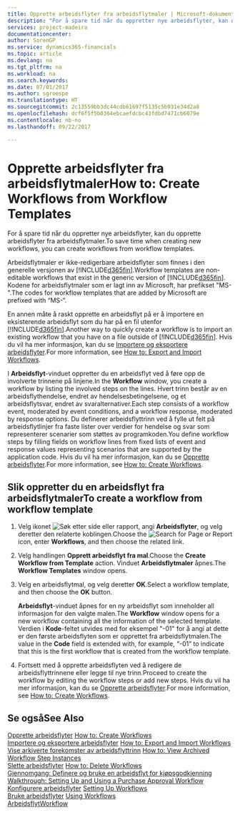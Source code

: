 ```yaml
---
title: Opprette arbeidsflyter fra arbeidsflytmaler | Microsoft-dokumentasjon
description: "For å spare tid når du oppretter nye arbeidsflyter, kan du opprette arbeidsflyter fra arbeidsflytmaler."
services: project-madeira
documentationcenter: 
author: SorenGP
ms.service: dynamics365-financials
ms.topic: article
ms.devlang: na
ms.tgt_pltfrm: na
ms.workload: na
ms.search.keywords: 
ms.date: 07/01/2017
ms.author: sgroespe
ms.translationtype: HT
ms.sourcegitcommit: 2c13559bb3dc44cdb61697f5135c5b931e34d2a8
ms.openlocfilehash: dcf6f5f5b0364ebcaefdcbc43fdbd7471cb6079e
ms.contentlocale: nb-no
ms.lasthandoff: 09/22/2017

---
```

# <a name="how-to-create-workflows-from-workflow-templates"></a><span data-ttu-id="57c12-103">Opprette arbeidsflyter fra arbeidsflytmaler</span><span class="sxs-lookup"><span data-stu-id="57c12-103">How to: Create Workflows from Workflow Templates</span></span>
<span data-ttu-id="57c12-104">For å spare tid når du oppretter nye arbeidsflyter, kan du opprette arbeidsflyter fra arbeidsflytmaler.</span><span class="sxs-lookup"><span data-stu-id="57c12-104">To save time when creating new workflows, you can create workflows from workflow templates.</span></span>  

 <span data-ttu-id="57c12-105">Arbeidsflytmaler er ikke-redigerbare arbeidsflyter som finnes i den generelle versjonen av [!INCLUDE[d365fin](includes/d365fin_md.md)].</span><span class="sxs-lookup"><span data-stu-id="57c12-105">Workflow templates are non-editable workflows that exist in the generic version of [!INCLUDE[d365fin](includes/d365fin_md.md)].</span></span> <span data-ttu-id="57c12-106">Kodene for arbeidsflytmaler som er lagt inn av Microsoft, har prefikset "MS-".</span><span class="sxs-lookup"><span data-stu-id="57c12-106">The codes for workflow templates that are added by Microsoft are prefixed with “MS-“.</span></span>  

 <span data-ttu-id="57c12-107">En annen måte å raskt opprette en arbeidsflyt på er å importere en eksisterende arbeidsflyt som du har på en fil utenfor [!INCLUDE[d365fin](includes/d365fin_md.md)].</span><span class="sxs-lookup"><span data-stu-id="57c12-107">Another way to quickly create a workflow is to import an existing workflow that you have on a file outside of [!INCLUDE[d365fin](includes/d365fin_md.md)].</span></span> <span data-ttu-id="57c12-108">Hvis du vil ha mer informasjon, kan du se [Importere og eksportere arbeidsflyter](across-how-to-export-and-import-workflows.md).</span><span class="sxs-lookup"><span data-stu-id="57c12-108">For more information, see [How to: Export and Import Workflows](across-how-to-export-and-import-workflows.md).</span></span>  

<span data-ttu-id="57c12-109">I **Arbeidsflyt**-vinduet oppretter du en arbeidsflyt ved å føre opp de involverte trinnene på linjene.</span><span class="sxs-lookup"><span data-stu-id="57c12-109">In the **Workflow** window, you create a workflow by listing the involved steps on the lines.</span></span> <span data-ttu-id="57c12-110">Hvert trinn består av en arbeidsflythendelse, endret av hendelsesbetingelsene, og et arbeidsflytsvar, endret av svaralternativer.</span><span class="sxs-lookup"><span data-stu-id="57c12-110">Each step consists of a workflow event, moderated by event conditions, and a workflow response, moderated by response options.</span></span> <span data-ttu-id="57c12-111">Du definerer arbeidsflyttrinn ved å fylle ut felt på arbeidsflytlinjer fra faste lister over verdier for hendelse og svar som representerer scenarier som støttes av programkoden.</span><span class="sxs-lookup"><span data-stu-id="57c12-111">You define workflow steps by filling fields on workflow lines from fixed lists of event and response values representing scenarios that are supported by the application code.</span></span> <span data-ttu-id="57c12-112">Hvis du vil ha mer informasjon, kan du se [Opprette arbeidsflyter](across-how-to-create-workflows.md).</span><span class="sxs-lookup"><span data-stu-id="57c12-112">For more information, see [How to: Create Workflows](across-how-to-create-workflows.md).</span></span>  

## <a name="to-create-a-workflow-from-workflow-template"></a><span data-ttu-id="57c12-113">Slik oppretter du en arbeidsflyt fra arbeidsflytmaler</span><span class="sxs-lookup"><span data-stu-id="57c12-113">To create a workflow from workflow template</span></span>  
1.  <span data-ttu-id="57c12-114">Velg ikonet ![Søk etter side eller rapport](media/ui-search/search_small.png "Ikonet Søk etter side eller rapport"), angi **Arbeidsflyter**, og velg deretter den relaterte koblingen.</span><span class="sxs-lookup"><span data-stu-id="57c12-114">Choose the ![Search for Page or Report](media/ui-search/search_small.png "Search for Page or Report icon") icon, enter **Workflows**, and then choose the related link.</span></span>  
2.  <span data-ttu-id="57c12-115">Velg handlingen **Opprett arbeidsflyt fra mal**.</span><span class="sxs-lookup"><span data-stu-id="57c12-115">Choose the **Create Workflow from Template** action.</span></span> <span data-ttu-id="57c12-116">Vinduet **Arbeidsflytmaler** åpnes.</span><span class="sxs-lookup"><span data-stu-id="57c12-116">The **Workflow Templates** window opens.</span></span>  
3.  <span data-ttu-id="57c12-117">Velg en arbeidsflytmal, og velg deretter **OK**.</span><span class="sxs-lookup"><span data-stu-id="57c12-117">Select a workflow template, and then choose the **OK** button.</span></span>  

     <span data-ttu-id="57c12-118">**Arbeidsflyt**-vinduet åpnes for en ny arbeidsflyt som inneholder all informasjon for den valgte malen.</span><span class="sxs-lookup"><span data-stu-id="57c12-118">The **Workflow** window opens for a new workflow containing all the information of the selected template.</span></span> <span data-ttu-id="57c12-119">Verdien i **Kode**-feltet utvides med for eksempel "-01" for å angi at dette er den første arbeidsflyten som er opprettet fra arbeidsflytmalen.</span><span class="sxs-lookup"><span data-stu-id="57c12-119">The value in the **Code** field is extended with, for example, “-01” to indicate that this is the first workflow that is created from the workflow template.</span></span>  
4.  <span data-ttu-id="57c12-120">Fortsett med å opprette arbeidsflyten ved å redigere de arbeidsflyttrinnene eller legge til nye trinn.</span><span class="sxs-lookup"><span data-stu-id="57c12-120">Proceed to create the workflow by editing the workflow steps or add new steps.</span></span> <span data-ttu-id="57c12-121">Hvis du vil ha mer informasjon, kan du se [Opprette arbeidsflyter](across-how-to-create-workflows.md).</span><span class="sxs-lookup"><span data-stu-id="57c12-121">For more information, see [How to: Create Workflows](across-how-to-create-workflows.md).</span></span>  

## <a name="see-also"></a><span data-ttu-id="57c12-122">Se også</span><span class="sxs-lookup"><span data-stu-id="57c12-122">See Also</span></span>  
 <span data-ttu-id="57c12-123">[Opprette arbeidsflyter](across-how-to-create-workflows.md) </span><span class="sxs-lookup"><span data-stu-id="57c12-123">[How to: Create Workflows](across-how-to-create-workflows.md) </span></span>  
 <span data-ttu-id="57c12-124">[Importere og eksportere arbeidsflyter](across-how-to-export-and-import-workflows.md) </span><span class="sxs-lookup"><span data-stu-id="57c12-124">[How to: Export and Import Workflows](across-how-to-export-and-import-workflows.md) </span></span>  
 <span data-ttu-id="57c12-125">[Vise arkiverte forekomster av arbeidsflyttrinn](across-how-to-view-archived-workflow-step-instances.md) </span><span class="sxs-lookup"><span data-stu-id="57c12-125">[How to: View Archived Workflow Step Instances](across-how-to-view-archived-workflow-step-instances.md) </span></span>  
 <span data-ttu-id="57c12-126">[Slette arbeidsflyter](across-how-to-delete-workflows.md) </span><span class="sxs-lookup"><span data-stu-id="57c12-126">[How to: Delete Workflows](across-how-to-delete-workflows.md) </span></span>  
 <span data-ttu-id="57c12-127">[Gjennomgang: Definere og bruke en arbeidsflyt for kjøpsgodkjenning](walkthrough-setting-up-and-using-a-purchase-approval-workflow.md) </span><span class="sxs-lookup"><span data-stu-id="57c12-127">[Walkthrough: Setting Up and Using a Purchase Approval Workflow](walkthrough-setting-up-and-using-a-purchase-approval-workflow.md) </span></span>  
 <span data-ttu-id="57c12-128">[Konfigurere arbeidsflyter](across-set-up-workflows.md) </span><span class="sxs-lookup"><span data-stu-id="57c12-128">[Setting Up Workflows](across-set-up-workflows.md) </span></span>  
 <span data-ttu-id="57c12-129">[Bruke arbeidsflyter](across-use-workflows.md) </span><span class="sxs-lookup"><span data-stu-id="57c12-129">[Using Workflows](across-use-workflows.md) </span></span>  
 [<span data-ttu-id="57c12-130">Arbeidsflyt</span><span class="sxs-lookup"><span data-stu-id="57c12-130">Workflow</span></span>](across-workflow.md)   

